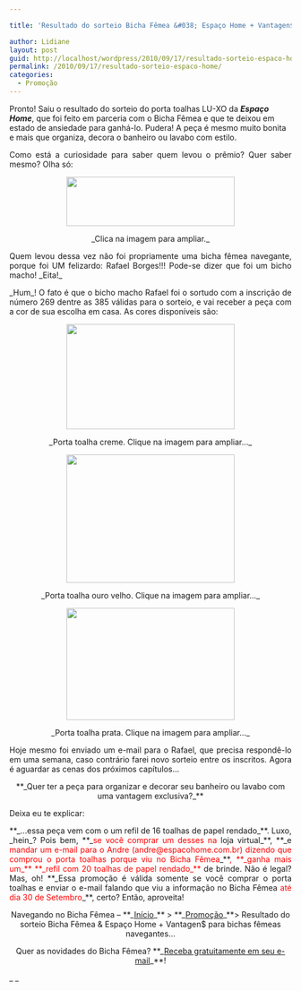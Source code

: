 ```yaml
---

title: 'Resultado do sorteio Bicha Fêmea &#038; Espaço Home + Vantagen$ para bichas fêmeas navegantes…'

author: Lidiane
layout: post
guid: http://localhost/wordpress/2010/09/17/resultado-sorteio-espaco-home/
permalink: /2010/09/17/resultado-sorteio-espaco-home/
categories:
  - Promoção
---
```

Pronto! Saiu o resultado do sorteio do porta toalhas LU-XO da **_Espaço Home_**, que foi feito em parceria com o Bicha Fêmea e que te deixou em estado de ansiedade para ganhá-lo. Pudera! A peça é mesmo muito bonita e mais que organiza, decora o banheiro ou lavabo com estilo.

<!--more-->

<p style="text-align: justify;">
  Como está a curiosidade para saber quem levou o prêmio? Quer saber mesmo? Olha só:
</p>

<p style="text-align: center;">
  <a href="http://www.trololodemulher.com.br/blog/wp-content/uploads/2010/09/Resultado-sorteio-Espaco-Home-Setembro.jpg"><img class="size-medium wp-image-5205 aligncenter" title="Resultado sorteio Espaço Home Setembro" src="http://www.trololodemulher.com.br/blog/wp-content/uploads/2010/09/Resultado-sorteio-Espaco-Home-Setembro-300x88.jpg" alt="" width="300" height="88" /></a><a href="http://www.trololodemulher.com.br/blog/wp-content/uploads/2010/09/Resultado-sorteio-Espaco-Home-Setembro.jpg"></a>
</p>

<p style="text-align: center;">
  _Clica na imagem para ampliar._
</p>

<p style="text-align: justify;">
  Quem levou dessa vez não foi propriamente uma bicha fêmea navegante, porque foi UM felizardo: Rafael Borges!!! Pode-se dizer que foi um bicho macho! _Eita!_
</p>

<p style="text-align: justify;">
  _Hum_! O fato é que o bicho macho Rafael foi o sortudo com a inscrição de número 269 dentre as 385 válidas para o sorteio, e vai receber a peça com a cor de sua escolha em casa. As cores disponíveis são:
</p>

<p style="text-align: center;">
  <a href="http://www.trololodemulher.com.br/blog/wp-content/uploads/2010/08/porta-toalha-creme.jpg"><img class="size-medium wp-image-5139 aligncenter" title="porta toalha creme" src="http://www.trololodemulher.com.br/blog/wp-content/uploads/2010/08/porta-toalha-creme-300x188.jpg" alt="" width="300" height="188" /></a>
</p>

<p style="text-align: center;">
  _Porta toalha creme. Clique na imagem para ampliar…_
</p>

<p style="text-align: center;">
  <a href="http://www.trololodemulher.com.br/blog/wp-content/uploads/2010/08/porta-toalha-ouro-velho.jpg"><img class="alignnone size-medium wp-image-5140" title="porta toalha ouro velho" src="http://www.trololodemulher.com.br/blog/wp-content/uploads/2010/08/porta-toalha-ouro-velho-300x229.jpg" alt="" width="300" height="229" /></a>
</p>

<p style="text-align: center;">
  _Porta toalha ouro velho. Clique na imagem para ampliar…_
</p>

<p style="text-align: center;">
  <a href="http://www.trololodemulher.com.br/blog/wp-content/uploads/2010/08/porta-toalha-prata.jpg"><img class="alignnone size-medium wp-image-5143" title="porta toalha prata" src="http://www.trololodemulher.com.br/blog/wp-content/uploads/2010/08/porta-toalha-prata-300x200.jpg" alt="" width="300" height="200" /></a>
</p>

<p style="text-align: center;">
  _Porta toalha prata. Clique na imagem para ampliar…_
</p>

<p style="text-align: justify;">
  Hoje mesmo foi enviado um e-mail para o Rafael, que precisa respondê-lo em uma semana, caso contrário farei novo sorteio entre os inscritos. Agora é aguardar as cenas dos próximos capítulos…
</p>

<p style="text-align: center;">
  **_Quer ter a peça para organizar e decorar seu banheiro ou lavabo com uma vantagem exclusiva?_**
</p>

<p style="text-align: justify;">
  Deixa eu te explicar:
</p>

<p style="text-align: justify;">
  **_…essa peça vem com o um refil de 16 toalhas de papel rendado_**. Luxo, _hein_? Pois bem, **_<span style="color: #ff0000;">se você comprar um desses na</span> loja virtual_**, **_e <span style="color: #ff0000;">mandar um e-mail para o Andre (andre@espacohome.com.br) dizendo que comprou o porta toalhas porque viu no Bicha Fêmea</span>_**<span style="color: #ff0000;">, **_ganha mais um_** **_refil com 20 toalhas de papel rendado_**</span> de brinde. Não é legal? Mas, oh! **_Essa promoção é válida somente se você comprar o porta toalhas e enviar o e-mail falando que viu a informação no Bicha Fêmea <span style="color: #ff0000;">até dia 30 de Setembro</span>_**, certo? Então, aproveita!
</p>

<p style="text-align: center;">
  Navegando no Bicha Fêmea – **_<a href="http://www.trololodemulher.com.br/">Início</a>_** > **_<a href="http://www.trololodemulher.com.br/category/promocao/" target="_self">Promoção</a>_**> Resultado do sorteio Bicha Fêmea & Espaço Home + Vantagen$ para bichas fêmeas navegantes…
</p>

<p style="text-align: center;">
  Quer as novidades do Bicha Fêmea? **_<a href="http://feedburner.google.com/fb/a/mailverify?uri=blogbichafemea&loc=pt_BR">Receba gratuitamente em seu e-mail</a>_**!
</p>

_ _